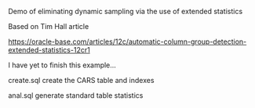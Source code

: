 
Demo of eliminating dynamic sampling via the use of extended statistics

Based on Tim Hall article

https://oracle-base.com/articles/12c/automatic-column-group-detection-extended-statistics-12cr1

I have yet to finish this example...

create.sql
  create the CARS table and indexes

anal.sql 
  generate standard table statistics


